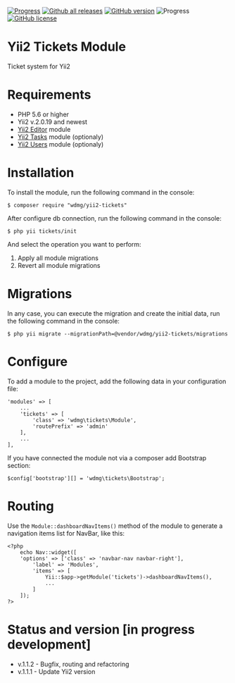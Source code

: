 [![Progress](https://img.shields.io/badge/required-Yii2_v2.0.13-blue.svg)](https://packagist.org/packages/yiisoft/yii2) [![Github all releases](https://img.shields.io/github/downloads/wdmg/yii2-tickets/total.svg)](https://GitHub.com/wdmg/yii2-tickets/releases/) [![GitHub version](https://badge.fury.io/gh/wdmg%2Fyii2-tickets.svg)](https://github.com/wdmg/yii2-tickets) ![Progress](https://img.shields.io/badge/progress-in_development-red.svg) [![GitHub license](https://img.shields.io/github/license/wdmg/yii2-tickets.svg)](https://github.com/wdmg/yii2-tickets/blob/master/LICENSE)

# Yii2 Tickets Module
Ticket system for Yii2

# Requirements 
* PHP 5.6 or higher
* Yii2 v.2.0.19 and newest
* [Yii2 Editor](https://github.com/wdmg/yii2-editor) module
* [Yii2 Tasks](https://github.com/wdmg/yii2-tasks) module (optionaly)
* [Yii2 Users](https://github.com/wdmg/yii2-users) module (optionaly)

# Installation
To install the module, run the following command in the console:

`$ composer require "wdmg/yii2-tickets"`

After configure db connection, run the following command in the console:

`$ php yii tickets/init`

And select the operation you want to perform:
  1) Apply all module migrations
  2) Revert all module migrations

# Migrations
In any case, you can execute the migration and create the initial data, run the following command in the console:

`$ php yii migrate --migrationPath=@vendor/wdmg/yii2-tickets/migrations`

# Configure
To add a module to the project, add the following data in your configuration file:

    'modules' => [
        ...
        'tickets' => [
            'class' => 'wdmg\tickets\Module',
            'routePrefix' => 'admin'
        ],
        ...
    ],

If you have connected the module not via a composer add Bootstrap section:

`
$config['bootstrap'][] = 'wdmg\tickets\Bootstrap';
`

# Routing
Use the `Module::dashboardNavItems()` method of the module to generate a navigation items list for NavBar, like this:

    <?php
        echo Nav::widget([
        'options' => ['class' => 'navbar-nav navbar-right'],
            'label' => 'Modules',
            'items' => [
                Yii::$app->getModule('tickets')->dashboardNavItems(),
                ...
            ]
        ]);
    ?>


# Status and version [in progress development]
* v.1.1.2 - Bugfix, routing and refactoring
* v.1.1.1 - Update Yii2 version